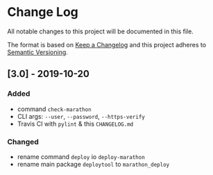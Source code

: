 # Change Log
All notable changes to this project will be documented in this file.

The format is based on [Keep a Changelog](http://keepachangelog.com/)
and this project adheres to [Semantic Versioning](http://semver.org/).

## [3.0] - 2019-10-20
### Added
- command `check-marathon`
- CLI args: `--user`, `--password`,  `--https-verify`
- Travis CI with `pylint` & this `CHANGELOG.md`

### Changed
- rename command `deploy` io `deploy-marathon`
- rename main package `deploytool` to `marathon_deploy`
